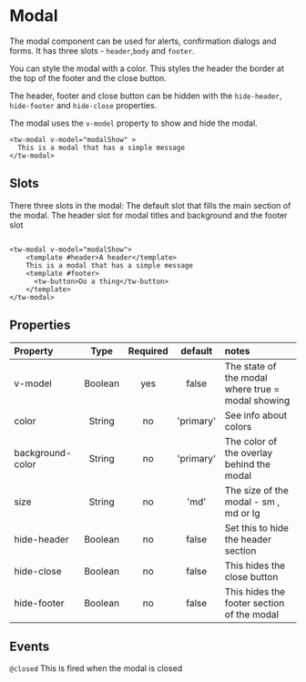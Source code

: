 # Modal

The modal component can be used for alerts, confirmation dialogs and forms. It has three slots - `header`,`body` and `footer`.

You can style the modal with a color. This styles the header the border at the top of the footer and the close button.

The header, footer and close button can be hidden with the `hide-header`, `hide-footer` and `hide-close` properties. 

The modal uses the `v-model` property to show and hide the modal.  

```vue
<tw-modal v-model="modalShow" >
  This is a modal that has a simple message
</tw-modal>
```
## Slots

There three slots in the modal: The default slot that fills the main section of the modal. The header slot for modal titles and background
and the footer slot

```vue

<tw-modal v-model="modalShow">
    <template #header>A header</template>
    This is a modal that has a simple message
    <template #footer>
      <tw-button>Do a thing</tw-button>
    </template>
</tw-modal>
```

## Properties

| Property         |  Type   | Required |  default  | notes                                             |
|:-----------------|:-------:|:--------:|:---------:|:--------------------------------------------------|
| v-model          | Boolean |   yes    |   false   | The state of the modal where true = modal showing |
| color            | String  |    no    | 'primary' | See info about  colors                            |
| background-color | String  |    no    | 'primary' | The color of the overlay behind the modal         |
| size             | String  |    no    |   'md'    | The size of the modal - sm , md or lg             |
| hide-header      | Boolean |    no    |   false   | Set this to hide the header section               |
| hide-close       | Boolean |    no    |   false   | This hides the close button                       |
| hide-footer      | Boolean |    no    |   false   | This hides the footer section of the modal        |

## Events

`@closed` This is fired when the modal is closed
